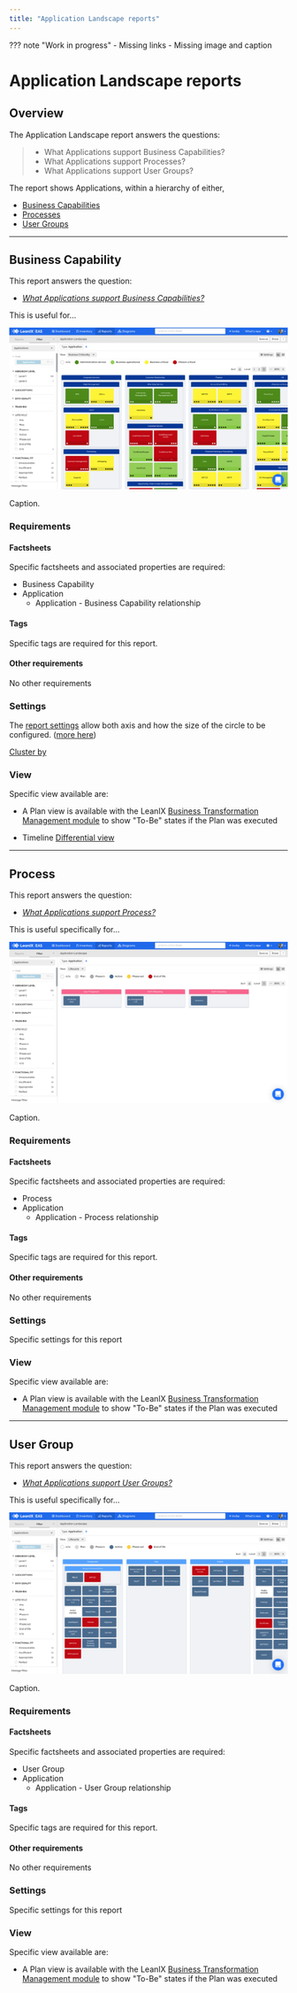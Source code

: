 ```yaml
---
title: "Application Landscape reports"
---
```


??? note "Work in progress"
    - Missing links
    - Missing image and caption

# Application Landscape reports

## Overview

The Application Landscape report answers the questions:

>- What Applications support Business Capabilities?
>- What Applications support Processes?
>- What Applications support User Groups?

The report shows Applications, within a hierarchy of either, 

- [Business Capabilities](#business-capability)
- [Processes](#process)
- [User Groups](#user-group)

--- 

## Business Capability

This report answers the question:

- *[What Applications support Business Capabilities?](../questions/#business-capability)*

This is useful for... 

![Application Landscape report](../assets/images/application-landscape-bc-criticality.png)

<p id="caption">Caption.</p>

### Requirements

#### Factsheets

Specific factsheets and associated properties are required:

- Business Capability 
- Application
    - Application - Business Capability relationship
    
#### Tags 

Specific tags are required for this report.

#### Other requirements

No other requirements

### Settings

The [report settings](https://dev.leanix.net/page/changelog#section-2020-12-14) allow both axis and how the size of the circle to be configured. ([more here](https://dev.leanix.net/page/changelog#section-2020-12-03))

[Cluster by](https://dev.leanix.net/page/changelog#section-2020-12-04)

### View

Specific view available are: 

- A Plan view is available with the LeanIX [Business Transformation Management module](https://www.leanix.net/en/business-transformation) to show "To-Be" states if the Plan was executed

- Timeline [Differential view](https://dev.leanix.net/page/changelog#section-2020-11-18)

--- 

## Process
This report answers the question:

- *[What Applications support Process?](../questions/#process)*

This is useful specifically for... 

![Application Landscape report](../assets/images/application-landscape-process-lifecycle.png)

<p id="caption">Caption.</p>

### Requirements

#### Factsheets

Specific factsheets and associated properties are required:

- Process 
- Application
    - Application - Process relationship
    
#### Tags 

Specific tags are required for this report.

#### Other requirements

No other requirements

### Settings

Specific settings for this report 

### View

Specific view available are: 

- A Plan view is available with the LeanIX [Business Transformation Management module](https://www.leanix.net/en/business-transformation) to show "To-Be" states if the Plan was executed


--- 

## User Group 

This report answers the question:

- *[What Applications support User Groups?](../questions/#user-groups)*

This is useful specifically for... 

![Application Landscape report](../assets/images/application-landscape-ug-lifecycle.png)

<p id="caption">Caption.</p>

### Requirements

#### Factsheets

Specific factsheets and associated properties are required:

- User Group 
- Application
    - Application - User Group relationship

#### Tags 

Specific tags are required for this report.

#### Other requirements

No other requirements

### Settings

Specific settings for this report 

### View

Specific view available are: 

- A Plan view is available with the LeanIX [Business Transformation Management module](https://www.leanix.net/en/business-transformation) to show "To-Be" states if the Plan was executed
